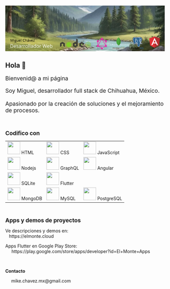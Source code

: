 
![imagen](/assets/17.png)

<h2> Hola 👋 </h2>

<p style="font-size:1.1rem">
Bienvenid@ a mi página 
</p>

<p style="font-size:1.1rem; margin-bottom:20px">
Soy Miguel, desarrollador full stack de Chihuahua, México.
</p>
<p style="font-size:1.1rem; margin-bottom:20px">
Apasionado 
por la creación de soluciones 
y el mejoramiento de procesos.
</p>

</br>
<p> <b style="font-size:1.1rem; margin-top:20px">
Codifico con
</b> </p>

| | | |
|-----|--------|----|
| <image src="assets/html.png" alt="" width="40"  height="40"> HTML | <image src="assets/css.png" alt="" width="40"  height="40"> CSS | <image src="assets/js.png" alt="" width="40"  height="40"> JavaScript |
| <image src="assets/nodejs.png" alt="" width="40"  height="40"> Nodejs | <image src="assets/graphql.png" alt="" width="40"  height="40"> GraphQL | <image src="assets/angular.png" alt="" width="40"  height="40"> Angular |
| <image src="assets/sqlite_2.png" alt="" width="40"  height="40"> SQLite | <image src="assets/flutter.png" alt="" width="40"  height="40"> Flutter |  |
| <image src="assets/mongodb_2.png" alt="" width="40"  height="40"> MongoDB | <image src="assets/mysql_2.png" alt="" width="40"  height="40"> MySQL | <image src="assets/postgresql_2.png" alt="" width="40"  height="40"> PostgreSQL |

</br>
<p> <b style="font-size:1.1rem; margin-top:20px">
Apps y demos de proyectos 
</b> </p>

<p>
Ve descripciones y demos en: </br> 
&nbsp;
<image src="assets/visual_2.png" alt=""  height="40"> 
https://elmonte.cloud
</p>

<p>
Apps Flutter en Google Play Store: </br>
&nbsp; &nbsp;
<image src="assets/play_store.png" alt=""  height="30"> 
https://play.google.com/store/apps/developer?id=El+Monte+Apps
</p>

</br>
<p> <b> Contacto </b> </p>
<p>
<image src="assets/mail.png" alt="" width="27"  style="margin-right: 7px;" >
&nbsp;
mike.chavez.mx@gmail.com
</p>
